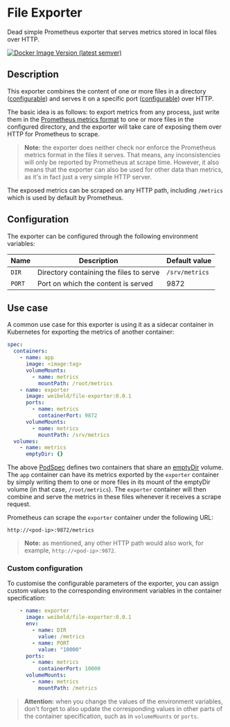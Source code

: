 # File Exporter

Dead simple Prometheus exporter that serves metrics stored in local files over HTTP.

[![Docker Image Version (latest semver)](https://img.shields.io/docker/v/weibeld/file-exporter?color=blue&label=docker%20hub&sort=semver)](https://hub.docker.com/r/weibeld/file-exporter)

## Description

This exporter combines the content of one or more files in a directory ([configurable](#configuration)) and serves it on a specific port ([configurable](#configuration)) over HTTP.

The basic idea is as follows: to export metrics from any process, just write them in the [Prometheus metrics format](https://prometheus.io/docs/instrumenting/exposition_formats/#text-based-format) to one or more files in the configured directory, and the exporter will take care of exposing them over HTTP for Prometheus to scrape.

> **Note:** the exporter does neither check nor enforce the Prometheus metrics format in the files it serves. That means, any inconsistencies will only be reported by Prometheus at scrape time. However, it also means that the exporter can also be used for other data than metrics, as it's in fact just a very simple HTTP server.

The exposed metrics can be scraped on any HTTP path, including `/metrics` which is used by default by Prometheus.

## Configuration

The exporter can be configured through the following environment variables:

| Name | Description | Default value |
|------|-------------|---------------|
| `DIR` | Directory containing the files to serve | `/srv/metrics` |
| `PORT` | Port on which the content is served | 9872 |

## Use case

A common use case for this exporter is using it as a sidecar container in Kubernetes for exporting the metrics of another container:

```yaml
spec:
  containers:
    - name: app
      image: <image:tag>
      volumeMounts:
        - name: metrics
          mountPath: /root/metrics
    - name: exporter
      image: weibeld/file-exporter:0.0.1
      ports:
        - name: metrics
          containerPort: 9872
      volumeMounts:
        - name: metrics
          mountPath: /srv/metrics
  volumes:
    - name: metrics
      emptyDir: {}
```

The above [PodSpec](https://kubernetes.io/docs/reference/generated/kubernetes-api/v1.22/#podspec-v1-core) defines two containers that share an [emptyDir](https://kubernetes.io/docs/concepts/storage/volumes/#emptydir) volume. The `app` container can have its metrics exported by the `exporter` container by simply writing them to one or more files in its mount of the emptyDir volume (in that case, `/root/metrics`). The `exporter` container will then combine and serve the metrics in these files whenever it receives a scrape request.

Prometheus can scrape the `exporter` container under the following URL:

```
http://<pod-ip>:9872/metrics
```

> **Note:** as mentioned, any other HTTP path would also work, for example, `http://<pod-ip>:9872`.

### Custom configuration

To customise the configurable parameters of the exporter, you can assign custom values to the corresponding environment variables in the container specification:

```yaml
    - name: exporter
      image: weibeld/file-exporter:0.0.1
      env:
        - name: DIR
          value: /metrics
        - name: PORT
          value: "10000"
      ports:
        - name: metrics
          containerPort: 10000
      volumeMounts:
        - name: metrics
          mountPath: /metrics
```

> **Attention:** when you change the values of the environment variables, don't forget to also update the corresponding values in other parts of the container specification, such as in `volumeMounts` or `ports`.
